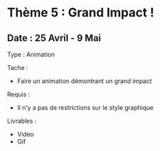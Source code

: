 # Thème 5 :  Grand Impact !
## Date : 25 Avril - 9 Mai
Type : Animation

Tache : 
- Faire un animation démontrant un grand impact

Requis :
- Il n'y a pas de restrictions sur le style graphique

Livrables : 
- Video
- Gif